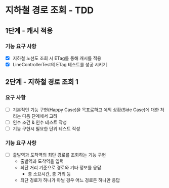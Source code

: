# 지하철 경로 조회 - TDD

## 1단계 - 캐시 적용
### 기능 요구 사항
- [x] 지하철 노선도 조회 시 ETag를 통해 캐시를 적용
- [x] LineControllerTest의 ETag 테스트를 성공 시키기

## 2단계 - 지하철 경로 조회 1
### 요구 사항
- [ ] 기본적인 기능 구현(Happy Case)을 목표로하고 예외 상황(Side Case)에 대한 처리는 다음 단계에서 고려
- [ ] 인수 조건 & 인수 테스트 작성
- [ ] 기능 구현시 필요한 단위 테스트 작성
### 기능 요구 사항
- [ ] 출발역과 도착역의 최단 경로를 조회하는 기능 구현
    * 출발역과 도착역을 입력
    * 최단 거리 기준으로 경로와 기타 정보를 응답
        * 총 소요시간, 총 거리 등
    *  최단 경로가 하나가 아닐 경우 어느 경로든 하나만 응답
